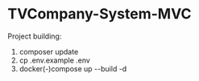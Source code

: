 # TVCompany-System-MVC
Project building:
1. composer update
2. cp .env.example .env
3. docker(-)compose up --build -d
